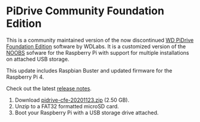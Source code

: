 PiDrive Community Foundation Edition
====================================

This is a community maintained version of the now discontinued [WD PiDrive Foundation Edition](https://www.wdc.com/products/wdlabs/wd-pidrive-foundation-edition.html) software by WDLabs. It is a customized version of the [NOOBS](https://www.raspberrypi.org/downloads/noobs/) sofware for the Raspberry Pi with support for multiple installations on attached USB storage.

This update includes Raspbian Buster and updated firmware for
the Raspberry Pi 4.

Check out the latest [release notes](https://github.com/PiDrive/CommunityFoundationEdition/releases/latest).

 1. Download
[pidrive-cfe-20201123.zip](http://downloads.wdpidrive.com/releases/pidrive-cfe-20201123.zip) (2.50 GB).
 1. Unzip to a FAT32 formatted microSD card.
 1. Boot your Raspberry Pi with a USB storage drive attached.

